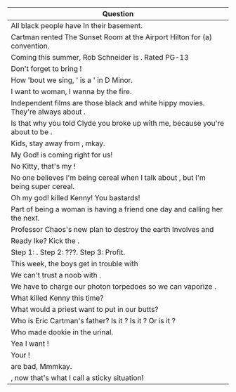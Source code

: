 Question |
--- |
All black people have <BLANK> In their basement. |
Cartman rented The Sunset Room at the Airport Hilton for (a) <BLANK> convention. |
Coming this summer, Rob Schneider is <BLANK>. Rated PG-13 |
Don't forget to bring <BLANK>! |
How 'bout we sing, '<BLANK> is a <BLANK>' in D Minor. |
I want to <BLANK> woman, I wanna <BLANK> by the fire. |
Independent films are those black and white hippy movies. They're always about <BLANK>. |
Is that why you told Clyde you broke up with me, because you're about to be <BLANK>. |
Kids, stay away from <BLANK>, mkay. |
My God! <BLANK> is coming right for us! |
No Kitty, that's my <BLANK>! |
No one believes I'm being cereal when I talk about <BLANK>, but I'm being super cereal. |
Oh my god! <BLANK> killed Kenny! You bastards! |
Part of being a woman is having a friend one day and calling her <BLANK> the next. |
Professor Chaos's new plan to destroy the earth Involves <BLANK> and <BLANK> |
Ready Ike? Kick the <BLANK>. |
Step 1: <BLANK>. Step 2: ???. Step 3: Profit. |
This week, the boys get in trouble with <BLANK> |
We can't trust a noob with <BLANK>. |
We have to charge our photon torpedoes so we can vaporize <BLANK>. |
What killed Kenny this time? |
What would a priest want to put in our butts? |
Who is Eric Cartman's father? Is it <BLANK>? Is it <BLANK>? Or is it <BLANK>? |
Who made dookie in the urinal. |
Yea I want <BLANK>! |
Your <BLANK>! |
<BLANK> are bad, Mmmkay. |
<BLANK>, now that's what I call a sticky situation! |
